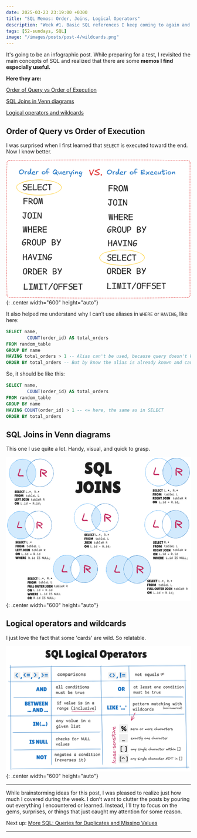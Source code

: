 ```yaml
---
date: 2025-03-23 23:19:00 +0300
title: "SQL Memos: Order, Joins, Logical Operators"
description: "Week #1. Basic SQL references I keep coming to again and again."
tags: [52-sundays, SQL]
image: "/images/posts/post-4/wildcards.png"
---
```


It's going to be an infographic post.
While preparing for a test, I revisited the main concepts of SQL and realized that there are some **memos I find especially useful.**

**Here they are:**

[Order of Query vs Order of Execution](#order-of-query-vs-order-of-execution)

[SQL Joins in Venn diagrams](#sql-joins-in-venn-diagrams)

[Logical operators and wildcards](#logical-operators-and-wildcards)

## Order of Query vs Order of Execution

I was surprised when I first learned that `SELECT` is executed toward the end. Now I know better.

![Image showing order of querying and execution](/images/posts/post-4/order-of-querying-execution.png){: .center width="600" height="auto"}

It also helped me understand why I can’t use aliases in `WHERE` or `HAVING`, like here:

```sql
SELECT name,
        COUNT(order_id) AS total_orders
FROM random_table
GROUP BY name
HAVING total_orders > 1 -- Alias can't be used, because query doesn't know about it yet
ORDER BY total_orders -- But by know the alias is already known and can be used
```

<p></p>
So, it should be like this:

```sql
SELECT name,
        COUNT(order_id) AS total_orders
FROM random_table
GROUP BY name
HAVING COUNT(order_id) > 1 -- <= here, the same as in SELECT
ORDER BY total_orders
```

<p></p>

## SQL Joins in Venn diagrams

This one I use quite a lot. Handy, visual, and quick to grasp.

![SQL Joins illustrated in Venn diagrams](/images/posts/post-4/sql-joins.png){: .center width="600" height="auto"}

## Logical operators and wildcards

I just love the fact that some 'cards' are wild. So relatable.

![SQL Logical operators and wildcards](/images/posts/post-4/sql-logical-operators.png){: .center width="600" height="auto"}

---

While brainstorming ideas for this post, I was pleased to realize just how much I covered during the week. I don’t want to clutter the posts by pouring out everything I encountered or learned. Instead, I'll try to focus on the gems, surprises, or things that just caught my attention for some reason.

Next up: [More SQL: Queries for Duplicates and Missing Values](/blog/more-sql-queries-for-duplicates-and-missing-values)

---
